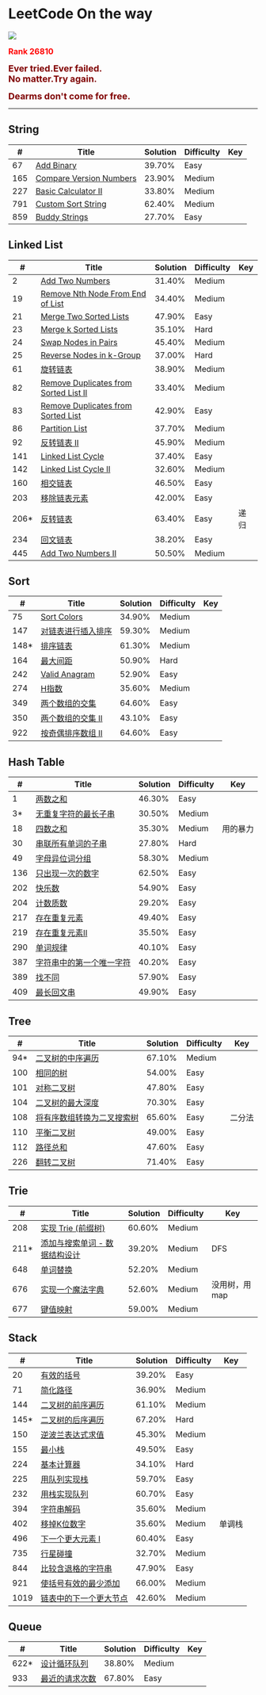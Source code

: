 # LeetCode On the way

![](https://img.shields.io/badge/language-C/C++-red.svg)



<font color=#FF0000 size=3><B>Rank 26810</B></font>

<font color=#800000 size=4><B>Ever tried.Ever failed.  
No matter.Try again.</B></font>

<font color=#800000 size=4><B>Dearms don't come for free.</B></font>

---

## String

| # | Title | Solution | Difficulty | Key |
|---| ----- | -------- | ---------- | --- |
|67|[Add Binary](https://github.com/Animenzzzz/LeetCode/issues/1)|39.70%|Easy|
|165|[Compare Version Numbers](https://github.com/Animenzzzz/LeetCode/issues/1)|23.90%|Medium|
|227|[Basic Calculator II](https://github.com/Animenzzzz/LeetCode/issues/1)|33.80%|Medium|
|791|[Custom Sort String](https://github.com/Animenzzzz/LeetCode/issues/1)|62.40%|Medium|
|859|[Buddy Strings](https://github.com/Animenzzzz/LeetCode/issues/1)|27.70%|Easy|


## Linked List
| # | Title | Solution | Difficulty | Key |
|---| ----- | -------- | ---------- | --- |
|2|[Add Two Numbers](https://github.com/Animenzzzz/LeetCode/issues/1)|31.40%|Medium|
|19|[Remove Nth Node From End of List](https://github.com/Animenzzzz/LeetCode/issues/4)|34.40%|Medium|
|21|[Merge Two Sorted Lists](https://github.com/Animenzzzz/LeetCode/issues/5)|47.90%|Easy|
|23|[Merge k Sorted Lists](https://github.com/Animenzzzz/LeetCode/issues/3)|35.10%|Hard|
|24|[Swap Nodes in Pairs](https://github.com/Animenzzzz/LeetCode/issues/6)|45.40%|Medium|
|25|[Reverse Nodes in k-Group](https://github.com/Animenzzzz/LeetCode/issues/7)|37.00%|Hard|
|61|[旋转链表](https://github.com/Animenzzzz/LeetCode/issues/33)|38.90%|Medium|
|82|[Remove Duplicates from Sorted List II](https://github.com/Animenzzzz/LeetCode/issues/2)|33.40%|Medium|
|83|[Remove Duplicates from Sorted List](https://github.com/Animenzzzz/LeetCode/issues/8)|42.90%|Easy|
|86|[Partition List](https://github.com/Animenzzzz/LeetCode/issues/1)|37.70%|Medium|
|92|[反转链表 II](https://github.com/Animenzzzz/LeetCode/issues/34)|45.90%|Medium|
|141|[Linked List Cycle](https://github.com/Animenzzzz/LeetCode/issues/9)|37.40%|Easy|
|142|[Linked List Cycle II](https://github.com/Animenzzzz/LeetCode/issues/1)|32.60%|Medium|
|160|[相交链表](https://github.com/Animenzzzz/LeetCode/issues/31)|46.50%|Easy|
|203|[移除链表元素](https://github.com/Animenzzzz/LeetCode/issues/32)|42.00%|Easy|
|206*|[反转链表](https://github.com/Animenzzzz/LeetCode/issues/35)|63.40%|Easy|递归|
|234|[回文链表](https://github.com/Animenzzzz/LeetCode/issues/36)|38.20%|Easy|
|445|[Add Two Numbers II](https://github.com/Animenzzzz/LeetCode/issues/1)|50.50%|Medium|

## Sort
| # | Title | Solution | Difficulty | Key |
|---| ----- | -------- | ---------- | --- |
|75|[Sort Colors](https://github.com/Animenzzzz/LeetCode/issues/11)|34.90%|Medium|
|147|[对链表进行插入排序](https://github.com/Animenzzzz/LeetCode/issues/13)|59.30%|Medium|
|148*|[排序链表](https://github.com/Animenzzzz/LeetCode/issues/17)|61.30%|Medium|
|164|[最大间距](https://github.com/Animenzzzz/LeetCode/issues/19)|50.90%|Hard|
|242|[Valid Anagram](https://github.com/Animenzzzz/LeetCode/issues/10)|52.90%|Easy|
|274|[H指数](https://github.com/Animenzzzz/LeetCode/issues/14)|35.60%|Medium|
|349|[两个数组的交集](https://github.com/Animenzzzz/LeetCode/issues/12)|64.60%|Easy|
|350|[两个数组的交集 II](https://github.com/Animenzzzz/LeetCode/issues/16)|43.10%|Easy|
|922|[按奇偶排序数组 II](https://github.com/Animenzzzz/LeetCode/issues/17)|64.60%|Easy|

## Hash Table
| # | Title | Solution | Difficulty | Key |
|---| ----- | -------- | ---------- | --- |
|1|[两数之和](https://github.com/Animenzzzz/LeetCode/issues/20)|46.30%|Easy|
|3*|[无重复字符的最长子串](https://github.com/Animenzzzz/LeetCode/issues/22)|30.50%|Medium|
|18|[四数之和](https://github.com/Animenzzzz/LeetCode/issues/62)|35.30%|Medium|用的暴力|
|30|[串联所有单词的子串](https://github.com/Animenzzzz/LeetCode/issues/68)|27.80%|Hard|
|49|[字母异位词分组](https://github.com/Animenzzzz/LeetCode/issues/65)|58.30%|Medium|
|136|[只出现一次的数字](https://github.com/Animenzzzz/LeetCode/issues/21)|62.50%|Easy|
|202|[快乐数](https://github.com/Animenzzzz/LeetCode/issues/66)|54.90%|Easy|
|204|[计数质数](https://github.com/Animenzzzz/LeetCode/issues/23)|29.20%|Easy|
|217|[存在重复元素](https://github.com/Animenzzzz/LeetCode/issues/24)|49.40%|Easy|
|219|[存在重复元素II](https://github.com/Animenzzzz/LeetCode/issues/25)|35.50%|Easy|
|290|[单词规律](https://github.com/Animenzzzz/LeetCode/issues/61)|40.10%|Easy|
|387|[字符串中的第一个唯一字符](https://github.com/Animenzzzz/LeetCode/issues/63)|40.20%|Easy|
|389|[找不同](https://github.com/Animenzzzz/LeetCode/issues/64)|57.90%|Easy|
|409|[最长回文串](https://github.com/Animenzzzz/LeetCode/issues/67)|49.90%|Easy|


## Tree
| # | Title | Solution | Difficulty | Key |
|---| ----- | -------- | ---------- | --- |
|94*|[二叉树的中序遍历](https://github.com/Animenzzzz/LeetCode/issues/26)|67.10%|Medium|
|100|[相同的树](https://github.com/Animenzzzz/LeetCode/issues/27)|54.00%|Easy|
|101|[对称二叉树](https://github.com/Animenzzzz/LeetCode/issues/28)|47.80%|Easy|
|104|[二叉树的最大深度](https://github.com/Animenzzzz/LeetCode/issues/29)|70.30%|Easy|
|108|[将有序数组转换为二叉搜索树](https://github.com/Animenzzzz/LeetCode/issues/30)|65.60%|Easy|二分法|
|110|[平衡二叉树](https://github.com/Animenzzzz/LeetCode/issues/60)|49.00%|Easy|
|112|[路径总和](https://github.com/Animenzzzz/LeetCode/issues/59)|47.60%|Easy|
|226|[翻转二叉树](https://github.com/Animenzzzz/LeetCode/issues/58)|71.40%|Easy|

## Trie
| # | Title | Solution | Difficulty | Key |
|---| ----- | -------- | ---------- | --- |
|208|[实现 Trie (前缀树)](https://github.com/Animenzzzz/LeetCode/issues/53)|60.60%|Medium|
|211*|[添加与搜索单词 - 数据结构设计](https://github.com/Animenzzzz/LeetCode/issues/57)|39.20%|Medium|DFS|
|648|[单词替换](https://github.com/Animenzzzz/LeetCode/issues/54)|52.20%|Medium|
|676|[实现一个魔法字典](https://github.com/Animenzzzz/LeetCode/issues/55)|52.60%|Medium|没用树，用map|
|677|[键值映射](https://github.com/Animenzzzz/LeetCode/issues/56)|59.00%|Medium|

## Stack
| # | Title | Solution | Difficulty | Key |
|---| ----- | -------- | ---------- | --- |
|20|[有效的括号](https://github.com/Animenzzzz/LeetCode/issues/39)|39.20%|Easy|
|71|[简化路径](https://github.com/Animenzzzz/LeetCode/issues/37)|36.90%|Medium|
|144|[二叉树的前序遍历](https://github.com/Animenzzzz/LeetCode/issues/42)|61.10%|Medium|
|145*|[二叉树的后序遍历](https://github.com/Animenzzzz/LeetCode/issues/43)|67.20%|Hard|
|150|[逆波兰表达式求值](https://github.com/Animenzzzz/LeetCode/issues/38)|45.30%|Medium|
|155|[最小栈](https://github.com/Animenzzzz/LeetCode/issues/46)|49.50%|Easy|
|224|[基本计算器](https://github.com/Animenzzzz/LeetCode/issues/47)|34.10%|Hard|
|225|[用队列实现栈](https://github.com/Animenzzzz/LeetCode/issues/44)|59.70%|Easy|
|232|[用栈实现队列](https://github.com/Animenzzzz/LeetCode/issues/45)|60.70%|Easy|
|394|[字符串解码](https://github.com/Animenzzzz/LeetCode/issues/48)|35.60%|Medium|
|402|[移掉K位数字](https://github.com/Animenzzzz/LeetCode/issues/49)|35.60%|Medium|单调栈|
|496|[下一个更大元素 I](https://github.com/Animenzzzz/LeetCode/issues/50)|60.40%|Easy|
|735|[行星碰撞](https://github.com/Animenzzzz/LeetCode/issues/40)|32.70%|Medium|
|844|[比较含退格的字符串](https://github.com/Animenzzzz/LeetCode/issues/52)|47.90%|Easy|
|921|[使括号有效的最少添加](https://github.com/Animenzzzz/LeetCode/issues/51)|66.00%|Medium|
|1019|[链表中的下一个更大节点](https://github.com/Animenzzzz/LeetCode/issues/41)|42.60%|Medium|

## Queue
| # | Title | Solution | Difficulty | Key |
|---| ----- | -------- | ---------- | --- |
|622*|[设计循环队列](https://github.com/Animenzzzz/LeetCode/issues/70)|38.80%|Medium|
|933|[最近的请求次数](https://github.com/Animenzzzz/LeetCode/issues/69)|67.80%|Easy|